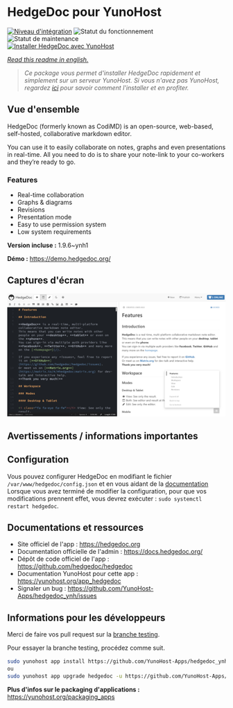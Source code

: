 <!--
N.B.: This README was automatically generated by https://github.com/YunoHost/apps/tree/master/tools/README-generator
It shall NOT be edited by hand.
-->

# HedgeDoc pour YunoHost

[![Niveau d'intégration](https://dash.yunohost.org/integration/hedgedoc.svg)](https://dash.yunohost.org/appci/app/hedgedoc) ![Statut du fonctionnement](https://ci-apps.yunohost.org/ci/badges/hedgedoc.status.svg) ![Statut de maintenance](https://ci-apps.yunohost.org/ci/badges/hedgedoc.maintain.svg)  
[![Installer HedgeDoc avec YunoHost](https://install-app.yunohost.org/install-with-yunohost.svg)](https://install-app.yunohost.org/?app=hedgedoc)

*[Read this readme in english.](./README.md)*

> *Ce package vous permet d'installer HedgeDoc rapidement et simplement sur un serveur YunoHost.
Si vous n'avez pas YunoHost, regardez [ici](https://yunohost.org/#/install) pour savoir comment l'installer et en profiter.*

## Vue d'ensemble

HedgeDoc (formerly known as CodiMD) is an open-source, web-based, self-hosted, collaborative markdown editor.

You can use it to easily collaborate on notes, graphs and even presentations in real-time. All you need to do is to share your note-link to your co-workers and they’re ready to go.

### Features

- Real-time collaboration
- Graphs & diagrams
- Revisions
- Presentation mode
- Easy to use permission system
- Low system requirements

**Version incluse :** 1.9.6~ynh1

**Démo :** https://demo.hedgedoc.org/

## Captures d'écran

![Capture d'écran de HedgeDoc](./doc/screenshots/screenshot.png)

## Avertissements / informations importantes

## Configuration

Vous pouvez configurer HedgeDoc en modifiant le fichier `/var/www/hedgedoc/config.json` et en vous aidant de la [documentation](https://github.com/hedgedoc/hedgedoc/blob/master/docs/configuration.md)  
Lorsque vous avez terminé de modifier la configuration, pour que vos modifications prennent effet, vous devrez exécuter : `sudo systemctl restart hedgedoc`.

## Documentations et ressources

* Site officiel de l'app : <https://hedgedoc.org>
* Documentation officielle de l'admin : <https://docs.hedgedoc.org/>
* Dépôt de code officiel de l'app : <https://github.com/hedgedoc/hedgedoc>
* Documentation YunoHost pour cette app : <https://yunohost.org/app_hedgedoc>
* Signaler un bug : <https://github.com/YunoHost-Apps/hedgedoc_ynh/issues>

## Informations pour les développeurs

Merci de faire vos pull request sur la [branche testing](https://github.com/YunoHost-Apps/hedgedoc_ynh/tree/testing).

Pour essayer la branche testing, procédez comme suit.

``` bash
sudo yunohost app install https://github.com/YunoHost-Apps/hedgedoc_ynh/tree/testing --debug
ou
sudo yunohost app upgrade hedgedoc -u https://github.com/YunoHost-Apps/hedgedoc_ynh/tree/testing --debug
```

**Plus d'infos sur le packaging d'applications :** <https://yunohost.org/packaging_apps>
